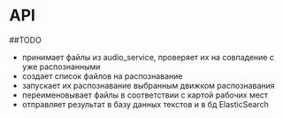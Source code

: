 # API
##TODO
- принимает файлы из audio_service, проверяет их на совпадение с уже распознанными
- создает список файлов на распознавание
- запускает их распознавание выбранным движком распознавания
- переименовывает файлы в соответствии с картой рабочих мест
- отправляет результат в базу данных текстов и в бд ElasticSearch